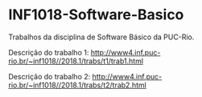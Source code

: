 # INF1018-Software-Basico
Trabalhos da disciplina de Software Básico da PUC-Rio.

Descrição do trabalho 1: http://www4.inf.puc-rio.br/~inf1018//2018.1/trabs/t1/trab1.html

Descrição do trabalho 2:  http://www4.inf.puc-rio.br/~inf1018//2018.1/trabs/t2/trab2.html
